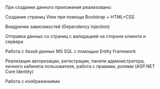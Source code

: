 При создании данного приложения реализовано:

Создание страниц View при помощи Bootstrap + HTML+CSS

Внедрение зависимостей (Dependency injection)

Отправка данных со страниц с валидацией на стороне клиента и сервера

Работа с базой данных MS SQL с помощью Entity Framework

Реализация авторизации, регистрации, панели администратора, личного кабинета пользователя, работа с правами, ролями (ASP.NET Core Identity)

Работа с изображениями

